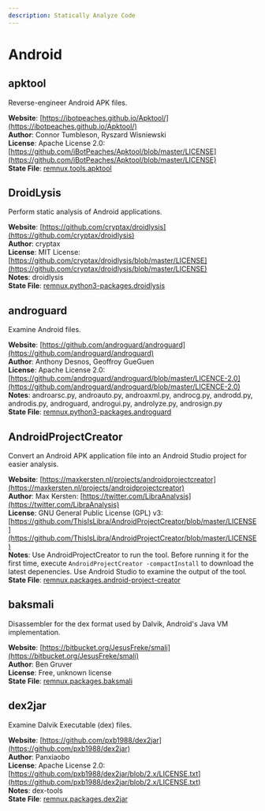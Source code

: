 ```yaml
---
description: Statically Analyze Code
---
```


# Android

## apktool

Reverse-engineer Android APK files.

**Website**: [https://ibotpeaches.github.io/Apktool/](https://ibotpeaches.github.io/Apktool/)  
**Author**: Connor Tumbleson, Ryszard Wisniewski  
**License**: Apache License 2.0: [https://github.com/iBotPeaches/Apktool/blob/master/LICENSE](https://github.com/iBotPeaches/Apktool/blob/master/LICENSE)  
**State File**: [remnux.tools.apktool](https://github.com/REMnux/salt-states/blob/master/remnux/tools/apktool.sls)

## DroidLysis

Perform static analysis of Android applications.

**Website**: [https://github.com/cryptax/droidlysis](https://github.com/cryptax/droidlysis)  
**Author**: cryptax  
**License**: MIT License: [https://github.com/cryptax/droidlysis/blob/master/LICENSE](https://github.com/cryptax/droidlysis/blob/master/LICENSE)  
**Notes**: droidlysis  
**State File**: [remnux.python3-packages.droidlysis](https://github.com/REMnux/salt-states/blob/master/remnux/python3-packages/droidlysis.sls)

## androguard

Examine Android files.

**Website**: [https://github.com/androguard/androguard](https://github.com/androguard/androguard)  
**Author**: Anthony Desnos, Geoffroy GueGuen  
**License**: Apache License 2.0: [https://github.com/androguard/androguard/blob/master/LICENCE-2.0](https://github.com/androguard/androguard/blob/master/LICENCE-2.0)  
**Notes**: androarsc.py, androauto.py, androaxml.py, androcg.py, androdd.py, androdis.py, androguard, androgui.py, androlyze.py, androsign.py  
**State File**: [remnux.python3-packages.androguard](https://github.com/REMnux/salt-states/blob/master/remnux/python3-packages/androguard.sls)

## AndroidProjectCreator

Convert an Android APK application file into an Android Studio project for easier analysis.

**Website**: [https://maxkersten.nl/projects/androidprojectcreator](https://maxkersten.nl/projects/androidprojectcreator)  
**Author**: Max Kersten: [https://twitter.com/LibraAnalysis](https://twitter.com/LibraAnalysis)  
**License**: GNU General Public License \(GPL\) v3: [https://github.com/ThisIsLibra/AndroidProjectCreator/blob/master/LICENSE](https://github.com/ThisIsLibra/AndroidProjectCreator/blob/master/LICENSE)  
**Notes**: Use AndroidProjectCreator to run the tool. Before running it for the first time, execute `AndroidProjectCreator -compactInstall` to download the latest depenencies. Use Android Studio to examine the output of the tool.  
**State File**: [remnux.packages.android-project-creator](https://github.com/REMnux/salt-states/blob/master/remnux/packages/android-project-creator.sls)

## baksmali

Disassembler for the dex format used by Dalvik, Android's Java VM implementation.

**Website**: [https://bitbucket.org/JesusFreke/smali](https://bitbucket.org/JesusFreke/smali)  
**Author**: Ben Gruver  
**License**: Free, unknown license  
**State File**: [remnux.packages.baksmali](https://github.com/REMnux/salt-states/blob/master/remnux/packages/baksmali.sls)

## dex2jar

Examine Dalvik Executable \(dex\) files.

**Website**: [https://github.com/pxb1988/dex2jar](https://github.com/pxb1988/dex2jar)  
**Author**: Panxiaobo  
**License**: Apache License 2.0: [https://github.com/pxb1988/dex2jar/blob/2.x/LICENSE.txt](https://github.com/pxb1988/dex2jar/blob/2.x/LICENSE.txt)  
**Notes**: dex-tools  
**State File**: [remnux.packages.dex2jar](https://github.com/REMnux/salt-states/blob/master/remnux/packages/dex2jar.sls)

